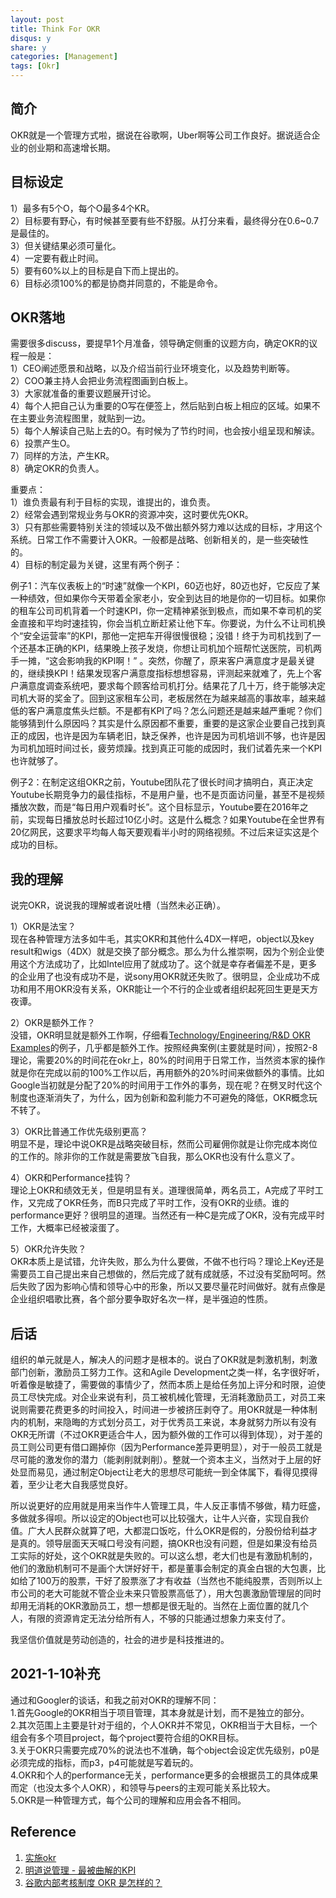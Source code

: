 ```yaml
---
layout: post
title: Think For OKR
disqus: y
share: y
categories: [Management]
tags: [Okr]
---
```


## 简介
OKR就是一个管理方式啦，据说在谷歌啊，Uber啊等公司工作良好。据说适合企业的创业期和高速增长期。  

## 目标设定
1）最多有5个O，每个O最多4个KR。  
2）目标要有野心，有时候甚至要有些不舒服。从打分来看，最终得分在0.6~0.7是最佳的。  
3）但关键结果必须可量化。  
4）一定要有截止时间。  
5）要有60%以上的目标是自下而上提出的。  
6）目标必须100%的都是协商并同意的，不能是命令。  

## OKR落地
需要很多discuss，要提早1个月准备，领导确定侧重的议题方向，确定OKR的议程一般是：  
1）CEO阐述愿景和战略，以及介绍当前行业环境变化，以及趋势判断等。  
2）COO兼主持人会把业务流程图画到白板上。  
3）大家就准备的重要议题展开讨论。  
4）每个人把自己认为重要的O写在便签上，然后贴到白板上相应的区域。如果不在主要业务流程图里，就贴到一边。  
5）每个人解读自己贴上去的O。有时候为了节约时间，也会按小组呈现和解读。  
6）投票产生O。  
7）同样的方法，产生KR。  
8）确定OKR的负责人。  

重要点：  
1）谁负责最有利于目标的实现，谁提出的，谁负责。  
2）经常会遇到常规业务与OKR的资源冲突，这时要优先OKR。  
3）只有那些需要特别关注的领域以及不做出额外努力难以达成的目标，才用这个系统。日常工作不需要计入OKR。一般都是战略、创新相关的，是一些突破性的。  
4）目标的制定最为关键，这里有两个例子：

例子1：汽车仪表板上的“时速”就像一个KPI，60迈也好，80迈也好，它反应了某一种绩效，但如果你今天带着全家老小，安全到达目的地是你的一切目标。如果你的租车公司司机背着一个时速KPI，你一定精神紧张到极点，而如果不幸司机的奖金直接和平均时速挂钩，你会当机立断赶紧让他下车。你要说，为什么不让司机换个“安全运营率”的KPI，那他一定把车开得很慢很稳；没错！终于为司机找到了一个还基本正确的KPI，结果晚上孩子发烧，你想让司机加个班帮忙送医院，司机两手一摊，“这会影响我的KPI啊！” 。突然，你醒了，原来客户满意度才是最关键的，继续换KPI！结果发现客户满意度指标想想容易，评测起来就难了，先上个客户满意度调查系统吧，要求每个顾客给司机打分。结果花了几十万，终于能够决定司机大哥的奖金了。回到这家租车公司，老板居然在为越来越高的事故率，越来越低的客户满意度焦头烂额。不是都有KPI了吗？怎么问题还是越来越严重呢？你们能够猜到什么原因吗？其实是什么原因都不重要，重要的是这家企业要自己找到真正的成因，也许是因为车辆老旧，缺乏保养，也许是因为司机培训不够，也许是因为司机加班时间过长，疲劳烦躁。找到真正可能的成因时，我们试着先来一个KPI也许就够了。

例子2：在制定这组OKR之前，Youtube团队花了很长时间才搞明白，真正决定Youtube长期竞争力的最佳指标，不是用户量，也不是页面访问量，甚至不是视频播放次数，而是“每日用户观看时长”。这个目标显示，Youtube要在2016年之前，实现每日播放总时长超过10亿小时。这是什么概念？如果Youtube在全世界有20亿网民，这要求平均每人每天要观看半小时的网络视频。不过后来证实这是个成功的目标。

## 我的理解
说完OKR，说说我的理解或者说吐槽（当然未必正确）。

1）OKR是法宝？  
现在各种管理方法多如牛毛，其实OKR和其他什么4DX一样吧，object以及key result和wigs（4DX）就是交换了部分概念。那么为什么推崇啊，因为个别企业使用这个方法成功了，比如Intel应用了就成功了。这个就是幸存者偏差不是，更多的企业用了也没有成功不是，说sony用OKR就还失败了。很明显，企业成功不成功和用不用OKR没有关系，OKR能让一个不行的企业或者组织起死回生更是天方夜谭。

2）OKR是额外工作？  
没错，OKR明显就是额外工作啊，仔细看[Technology/Engineering/R&D OKR Examples](https://okrexamples.co/technology-engineering-RnD-okr-examples)的例子，几乎都是额外工作。按照经典案例(主要就是时间），按照2-8理论，需要20%的时间花在okr上，80%的时间用于日常工作，当然资本家的操作就是你在完成以前的100%工作以后，再用额外的20%时间来做额外的事情。比如Google当初就是分配了20%的时间用于工作外的事务，现在呢？在劈叉时代这个制度也逐渐消失了，为什么，因为创新和盈利能力不可避免的降低，OKR概念玩不转了。

3）OKR比普通工作优先级别更高？    
明显不是，理论中说OKR是战略突破目标，然而公司雇佣你就是让你完成本岗位的工作的。除非你的工作就是需要放飞自我，那么OKR也没有什么意义了。

4）OKR和Performance挂钩？  
理论上OKR和绩效无关，但是明显有关。道理很简单，两名员工，A完成了平时工作，又完成了OKR任务，而B只完成了平时工作，没有OKR的业绩。谁的performance更好？很明显的道理。当然还有一种C是完成了OKR，没有完成平时工作，大概率已经被滚蛋了。

5）OKR允许失败？  
OKR本质上是试错，允许失败，那么为什么要做，不做不也行吗？理论上Key还是需要员工自己提出来自己想做的，然后完成了就有成就感，不过没有奖励呵呵。然后失败了因为影响心情和领导心中的形象，所以又要尽量花时间做好。就有点像是企业组织唱歌比赛，各个部分要争取好名次一样，是半强迫的性质。


## 后话
组织的单元就是人，解决人的问题才是根本的。说白了OKR就是刺激机制，刺激部门创新，激励员工努力工作。这和Agile Development之类一样，名字很好听，听着像是敏捷了，需要做的事情少了，然而本质上是给任务加上评分和时限，迫使员工尽快完成。对企业来说有利，员工被机械化管理，无消耗激励员工，对员工来说则需要花费更多的时间投入，时间进一步被挤压剥夺了。用OKR就是一种体制内的机制，来隐晦的方式划分员工，对于优秀员工来说，本身就努力所以有没有OKR无所谓（不过OKR更适合牛人，因为额外做的工作可以得到体现），对于差的员工则公司更有借口踢掉你（因为Performance差异更明显），对于一般员工就是尽可能的激发你的潜力（能剥削就剥削）。整就一个资本主义，当然对于上层的好处显而易见，通过制定Object让老大的思想尽可能统一到全体属下，看得见摸得着，至少让老大自我感觉良好。

所以说更好的应用就是用来当作牛人管理工具，牛人反正事情不够做，精力旺盛，多做就多得呗。所以设定的Object也可以比较强大，让牛人兴奋，实现自我价值。广大人民群众就算了吧，大都混口饭吃，什么OKR是假的，分股份给利益才是真的。领导层面天天喊口号没有问题，搞OKR也没有问题，但是如果没有给员工实际的好处，这个OKR就是失败的。可以这么想，老大们也是有激励机制的，他们的激励机制可不是画个大饼好好干，都是董事会制定的真金白银的大包裹，比如给了100万的股票，干好了股票涨了才有收益（当然也不能纯股票，否则所以上市公司的老大可能就不管企业未来只管股票高低了），用大包裹激励管理层的同时却用无消耗的OKR激励员工，想一想都是很无耻的。当然在上面位置的就几个人，有限的资源肯定无法分给所有人，不够的只能通过想象力来支付了。

我坚信价值就是劳动创造的，社会的进步是科技推进的。

## 2021-1-10补充
通过和Googler的谈话，和我之前对OKR的理解不同：  
1.首先Google的OKR相当于项目管理，其本身就是计划，而不是独立的部分。  
2.其次范围上主要是针对于组的，个人OKR并不常见，OKR相当于大目标，一个组会有多个项目project，每个project要符合组的OKR目标。  
3.关于OKR只需要完成70%的说法也不准确，每个object会设定优先级别，p0是必须完成的指标，而p3，p4可能就是写着玩的。  
4.OKR和个人的performance无关，performance更多的会根据员工的具体成果而定（也没太多个人OKR），和领导与peers的主观可能关系比较大。  
5.OKR是一种管理方式，每个公司的理解和应用会各不相同。  

## Reference
1. [实施okr](https://www.jianshu.com/p/d6e282cf1c2b)   
2. [明道说管理 - 最被曲解的KPI](https://www.jianshu.com/p/ef364a2cc754)   
3. [谷歌内部考核制度 OKR 是怎样的？](https://www.zhihu.com/question/22471467)